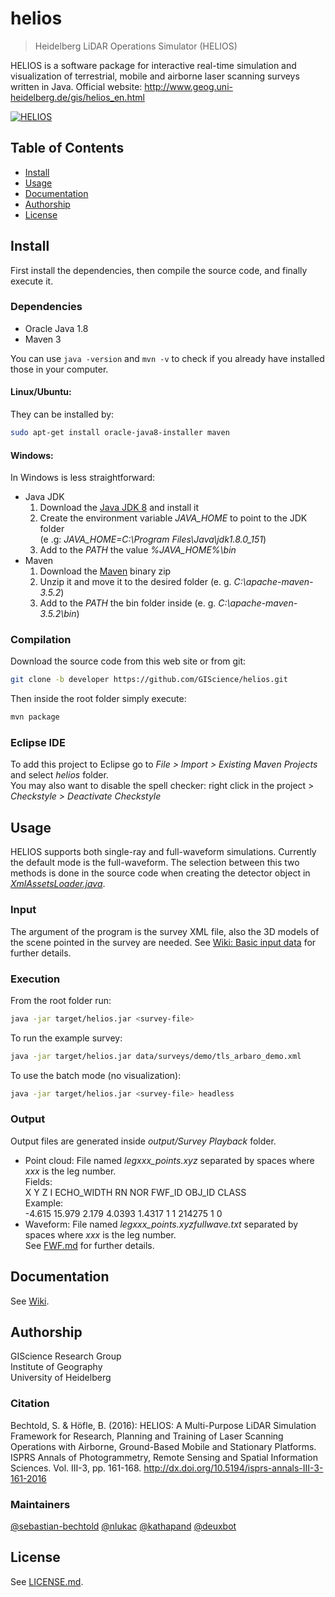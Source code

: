 # helios

> Heidelberg LiDAR Operations Simulator (HELIOS)

HELIOS is a software package for interactive real-time simulation and visualization of terrestrial, mobile and airborne laser scanning surveys written in Java. Official website: http://www.geog.uni-heidelberg.de/gis/helios_en.html

[![HELIOS](http://img.youtube.com/vi/1SOg7b5q4ak/0.jpg)](https://www.youtube.com/watch?v=1SOg7b5q4ak "HELIOS")

## Table of Contents
- [Install](#install)
- [Usage](#usage)
- [Documentation](#documentation)
- [Authorship](#authorship)
- [License](#license)

## Install
First install the dependencies, then compile the source code, and finally execute it.

### Dependencies
- Oracle Java 1.8
- Maven 3

You can use ```java -version``` and ```mvn -v``` to check if you already have installed those in your computer.

#### Linux/Ubuntu:
They can be installed by:

```bash
sudo apt-get install oracle-java8-installer maven
```
#### Windows:
In Windows is less straightforward:  
- Java JDK  
	1. Download the [Java JDK 8](http://www.oracle.com/technetwork/java/javase/downloads/jdk8-downloads-2133151.html) and install it  
	2. Create the environment variable *JAVA_HOME* to point to the JDK folder  
	(e .g: *JAVA_HOME=C:\Program Files\Java\jdk1.8.0_151*)  
	3. Add to the *PATH* the value *%JAVA_HOME%\bin*  
- Maven  
	1. Download the [Maven](https://maven.apache.org/download.cgi) binary zip  
	2. Unzip it and move it to the desired folder (e. g. *C:\apache-maven-3.5.2*)  
	3. Add to the *PATH* the bin folder inside (e. g. *C:\apache-maven-3.5.2\bin*)  

### Compilation

Download the source code from this web site or from git:

```bash
git clone -b developer https://github.com/GIScience/helios.git
```
Then inside the root folder simply execute:
```bash
mvn package
```

### Eclipse IDE

To add this project to Eclipse go to *File > Import > Existing Maven Projects* and select *helios* folder.  
You may also want to disable the spell checker: right click in the project > *Checkstyle > Deactivate Checkstyle*

## Usage

HELIOS supports both single-ray and full-waveform simulations. Currently the default mode is the full-waveform. The selection between this two methods is done in the source code when creating the detector object in [*XmlAssetsLoader.java*](src/main/java/de/uni_hd/giscience/helios/assetsloading/XmlAssetsLoader.java). 

### Input

The argument of the program is the survey XML file, also the 3D models of the scene pointed in the survey are needed. See [Wiki: Basic input data](https://github.com/GIScience/helios/wiki/Quick-start-guide#basic-input-data) for further details. 

### Execution

From the root folder run:

```bash
java -jar target/helios.jar <survey-file>
```
To run the example survey:

```bash
java -jar target/helios.jar data/surveys/demo/tls_arbaro_demo.xml 
```

To use the batch mode (no visualization):

```bash
java -jar target/helios.jar <survey-file> headless
```
### Output

Output files are generated inside *output/Survey Playback* folder.

* Point cloud: File named *legxxx_points.xyz* separated by spaces  where *xxx* is the leg number.  
Fields:  
X Y Z I ECHO_WIDTH RN NOR FWF_ID OBJ_ID CLASS  
Example:   
-4.615 15.979 2.179 4.0393 1.4317 1 1 214275 1 0
* Waveform: File named *legxxx_points.xyzfullwave.txt* separated by spaces  where *xxx* is the leg number.  
See [FWF.md](FWF.md) for further details. 

## Documentation

See [Wiki](https://github.com/GIScience/helios/wiki).


## Authorship

GIScience Research Group  
Institute of Geography  
University of Heidelberg  

### Citation

Bechtold, S. & Höfle, B. (2016): HELIOS: A Multi-Purpose LiDAR Simulation Framework for Research, Planning and Training of Laser Scanning Operations with Airborne, Ground-Based Mobile and Stationary Platforms. ISPRS Annals of Photogrammetry, Remote Sensing and Spatial Information Sciences. Vol. III-3, pp. 161-168. http://dx.doi.org/10.5194/isprs-annals-III-3-161-2016

### Maintainers

[@sebastian-bechtold](https://github.com/sebastian-bechtold) [@nlukac](https://github.com/nlukac) [@kathapand](https://github.com/kathapand) [@deuxbot](https://github.com/deuxbot) 

## License

See [LICENSE.md](LICENSE.md).

